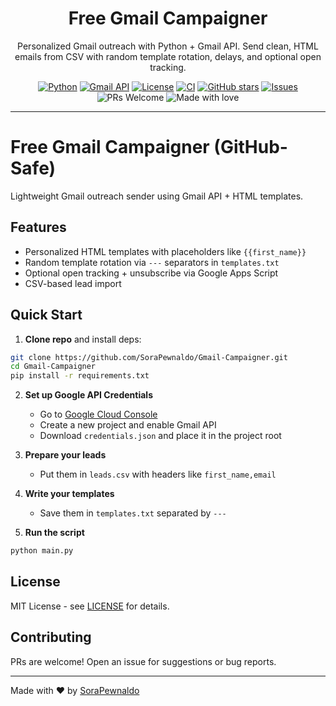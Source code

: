 <!-- Project header -->
<h1 align="center">Free Gmail Campaigner</h1>
<p align="center">
  Personalized Gmail outreach with Python + Gmail API. Send clean, HTML emails from CSV with random template rotation, delays, and optional open tracking.
</p>

<p align="center">
  <a href="https://www.python.org/"><img alt="Python" src="https://img.shields.io/badge/Python-3.9%2B-blue.svg"></a>
  <a href="https://developers.google.com/gmail/api"><img alt="Gmail API" src="https://img.shields.io/badge/Google-Gmail%20API-red.svg"></a>
  <a href="LICENSE"><img alt="License" src="https://img.shields.io/badge/License-MIT-green.svg"></a>
  <a href="https://github.com/SoraPewnaldo/Gmail-Campaigner/actions"><img alt="CI" src="https://img.shields.io/badge/CI-none-lightgrey.svg"></a>
  <a href="https://github.com/SoraPewnaldo/Gmail-Campaigner/stargazers"><img alt="GitHub stars" src="https://img.shields.io/github/stars/SoraPewnaldo/Gmail-Campaigner?style=social"></a>
  <a href="https://github.com/SoraPewnaldo/Gmail-Campaigner/issues"><img alt="Issues" src="https://img.shields.io/github/issues/SoraPewnaldo/Gmail-Campaigner"></a>
  <img alt="PRs Welcome" src="https://img.shields.io/badge/PRs-welcome-brightgreen.svg">
  <img alt="Made with love" src="https://img.shields.io/badge/made%20with-%E2%9D%A4%EF%B8%8F-ff69b4.svg">
</p>

---

# Free Gmail Campaigner (GitHub-Safe)

Lightweight Gmail outreach sender using Gmail API + HTML templates.

## Features
- Personalized HTML templates with placeholders like `{{first_name}}`
- Random template rotation via `---` separators in `templates.txt`
- Optional open tracking + unsubscribe via Google Apps Script
- CSV-based lead import

## Quick Start
1. **Clone repo** and install deps:
```bash
git clone https://github.com/SoraPewnaldo/Gmail-Campaigner.git
cd Gmail-Campaigner
pip install -r requirements.txt
```

2. **Set up Google API Credentials**  
   - Go to [Google Cloud Console](https://console.cloud.google.com/)  
   - Create a new project and enable Gmail API  
   - Download `credentials.json` and place it in the project root  

3. **Prepare your leads**  
   - Put them in `leads.csv` with headers like `first_name,email`  

4. **Write your templates**  
   - Save them in `templates.txt` separated by `---`  

5. **Run the script**  
```bash
python main.py
```

## License
MIT License - see [LICENSE](LICENSE) for details.

## Contributing
PRs are welcome! Open an issue for suggestions or bug reports.

---
Made with ❤️ by [SoraPewnaldo](https://github.com/SoraPewnaldo)
